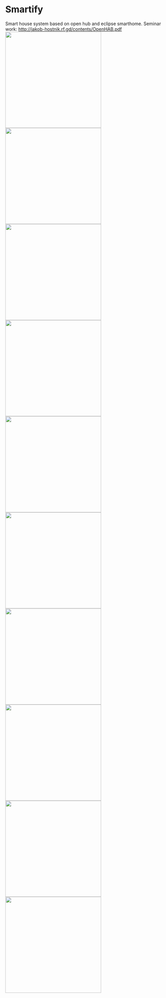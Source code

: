 # Smartify
Smart house system based on open hub and eclipse smarthome. Seminar work: http://jakob-hostnik.rf.gd/contents/OpenHAB.pdf<br/>
<img src="https://raw.githubusercontent.com/jakobhostnik/SmartWidgets/master/DemoContent/video1.gif" width="300px"/><br/>
<img src="https://raw.githubusercontent.com/jakobhostnik/SmartWidgets/master/DemoContent/video2.gif" width="300px"/><br/>
<img src="https://raw.githubusercontent.com/jakobhostnik/SmartWidgets/master/DemoContent/image1.jpg" width="300px"/><br/>
<img src="https://raw.githubusercontent.com/jakobhostnik/SmartWidgets/master/DemoContent/image2.jpg" width="300px"/><br/>
<img src="https://raw.githubusercontent.com/jakobhostnik/SmartWidgets/master/DemoContent/image3.PNG" width="300px"/><br/>
<img src="https://raw.githubusercontent.com/jakobhostnik/SmartWidgets/master/DemoContent/image4.jpg" width="300px"/><br/>
<img src="https://raw.githubusercontent.com/jakobhostnik/SmartWidgets/master/DemoContent/image5.jpg" width="300px"/><br/>
<img src="https://raw.githubusercontent.com/jakobhostnik/SmartWidgets/master/DemoContent/image6.PNG" width="300px"/><br/>
<img src="https://raw.githubusercontent.com/jakobhostnik/SmartWidgets/master/DemoContent/image7.PNG" width="300px"/><br/>
<img src="https://raw.githubusercontent.com/jakobhostnik/SmartWidgets/master/DemoContent/image8.PNG" width="300px"/><br/>
